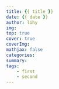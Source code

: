 ```yaml
---
title: {{ title }}
date: {{ date }}
author: lihy
img: 
top: true
cover: true
coverImg: 
mathjax: false
categories: 
summary: 
tags: 
    - first
    - second
---
```

